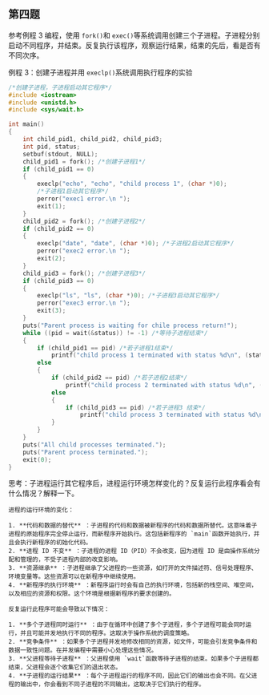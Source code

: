 ## 第四题

参考例程 3 编程，使用 `fork()`和 `exec()`等系统调用创建三个子进程。子进程分别启动不同程序，并结束。反复执行该程序，观察运行结果，结束的先后，看是否有不同次序。

例程 3：创建子进程并用 `execlp()`系统调用执行程序的实验

```cpp
/*创建子进程，子进程启动其它程序*/
#include <iostream>
#include <unistd.h>
#include <sys/wait.h>

int main()
{
    int child_pid1, child_pid2, child_pid3;
    int pid, status;
    setbuf(stdout, NULL);
    child_pid1 = fork(); /*创建子进程1*/
    if (child_pid1 == 0)
    {
        execlp("echo", "echo", "child process 1", (char *)0);
        /*子进程1启动其它程序*/
        perror("exec1 error.\n ");
        exit(1);
    }
    child_pid2 = fork(); /*创建子进程2*/
    if (child_pid2 == 0)
    {
        execlp("date", "date", (char *)0); /*子进程2启动其它程序*/
        perror("exec2 error.\n ");
        exit(2);
    }
    child_pid3 = fork(); /*创建子进程3*/
    if (child_pid3 == 0)
    {
        execlp("ls", "ls", (char *)0); /*子进程3启动其它程序*/
        perror("exec3 error.\n ");
        exit(3);
    }
    puts("Parent process is waiting for chile process return!");
    while ((pid = wait(&status)) != -1) /*等待子进程结束*/
    {
        if (child_pid1 == pid) /*若子进程1结束*/
            printf("child process 1 terminated with status %d\n", (status >> 8));
        else
        {
            if (child_pid2 == pid) /*若子进程2结束*/
                printf("child process 2 terminated with status %d\n", (status >> 8));
            else
            {
                if (child_pid3 == pid) /*若子进程3 结束*/
                    printf("child process 3 terminated with status %d\n", (status >> 8));
            }
        }
    }
    puts("All child processes terminated.");
    puts("Parent process terminated.");
    exit(0);
}

```

思考：子进程运行其它程序后，进程运行环境怎样变化的？反复运行此程序看会有
什么情况？解释一下。

    进程的运行环境的变化：

    1. **代码和数据的替代** ：子进程的代码和数据被新程序的代码和数据所替代。这意味着子进程的原始程序完全停止运行，而新程序开始执行。这包括新程序的 `main`函数开始执行，并且会执行新程序的初始化代码。
    2. **进程 ID 不变** ：子进程的进程 ID（PID）不会改变，因为进程 ID 是由操作系统分配和管理的，不受子进程内部的改变影响。
    3. **资源继承** ：子进程继承了父进程的一些资源，如打开的文件描述符、信号处理程序、环境变量等。这些资源可以在新程序中继续使用。
    4. **新程序的执行环境** ：新程序运行时会有自己的执行环境，包括新的栈空间、堆空间，以及相应的资源和权限。这个环境是根据新程序的要求创建的。

    反复运行此程序可能会导致以下情况：

    1. **多个子进程同时运行** ：由于在循环中创建了多个子进程，多个子进程可能会同时运行，并且可能并发地执行不同的程序。这取决于操作系统的调度策略。
    2. **竞争条件** ：如果多个子进程并发地修改相同的资源，如文件，可能会引发竞争条件和数据一致性问题。在并发编程中需要小心处理这些情况。
    3. **父进程等待子进程** ：父进程使用 `wait`函数等待子进程的结束。如果多个子进程都结束，父进程会逐个收集它们的退出状态。
    4. **子进程的运行结果** ：每个子进程运行的程序不同，因此它们的输出也会不同。在父进程的输出中，你会看到不同子进程的不同输出，这取决于它们执行的程序。
